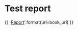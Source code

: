 # Test report

{{ '[Report]({url}/artifacts/tests/html-report/report.html)'.format(url=book_url) }}
